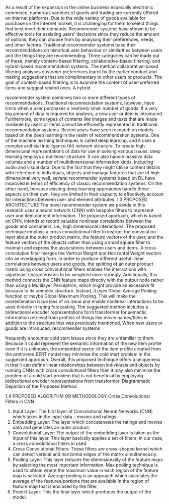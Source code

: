 As a result of the expansion in the online business especially electronic commerce, numerous varieties of goods and trading are currently offered on internet platforms. Due to the wide variety of goods available for purchase on the Internet market, it is challenging for them to select things that best meet their demands. Recommender systems have shown to be effective tools for assisting users' decisions since they reduce the amount of options, they can choose from by analysing their preferences, needs, and other factors.
Traditional recommender systems base their recommendations on historical user behaviour or similarities between users and the things they are recommending. Three categories can be made out of these, namely content-based filtering, collaborative-based filtering, and hybrid-based recommendation systems. The method collaborative-based filtering analyses customer preferences learnt by the earlier conduct and making suggestions that are complimentary to other users or products. The goal of content-based filtering is to examine the content of user-preferred items and suggest related ones. A hybrid

recommender system combines two or more different types of recommendations. Traditional recommendation systems, however, have limits when a user purchases a relatively small number of goods. If a very big amount of data is required for analysis, a new user or item is introduced. Furthermore, some types of contents like images and texts that are made available by users or items cannot be efficiently represented in traditional recommendation systems.
Recent years have seen research on models based on the deep learning in the realm of recommendation systems. One of the machine learning techniques is called deep learning, and it uses a complex artificial intelligence (AI) network structure. To create high dimensional representations of data for use in solving various issues, deep learning employs a nonlinear structure. It can also handle massive data volumes and a number of multidimensional information kinds, including audio and visual data. Due to the fact that they might utilise content details with reference to individuals, objects and manage features that are of high-dimensional very well, several recommender systems based on DL have improved in terms of efficiency of classic recommendation systems. On the other hand, because existing deep learning approaches handle these aspects on their own, they are limited in their capacity to effectively account for interactions between user and element attributes.
1.3 PROPOSED ARCHITECTURE
The novel recommender system we provide in this research uses a neural network (CNN) with bespoke filters to represent user and item content information. The proposed approach, which is based on CNN, intends to record valuable nonlinear correlations between the goods and consumers, i.e., high dimensional interactions. The proposed technique employs a cross convolutional filter to instruct the convolution layer about the outer product matrix, the feature vectors of the user, and the feature vectors of the objects rather than using a small square filter to maintain and express the associations between users and items. A cross convolution filter merges the Vertical Weight and Horizontal Weight vectors into an overlapping form. In order to produce different useful linear correlations between users and goods, the splitting of an outer product matrix using cross convolutional filters enables the interactions with significant characteristics to be weighted more strongly.
Additionally, this method connects the CNN feature maps directly with the output node rather than using a Multilayer Perceptron, which might provide an excessive fit because to its complex structure. Instead, it uses Global Average Pooling function or maybe Global Maximum Pooling. This will make the overestimation issue less of an issue and enable nonlinear interactions to be used directly in rating forecasting. The suggested method includes a bidirectional encoder representations form transformer for semantic information retrieval from profiles of things like movie names/titles in addition to the structure that was previously mentioned. When new users or goods are introduced, recommender systems

frequently encounter cold start issues since they are unfamiliar to them. Because it could represent the semantic information of the new item profile even if it is unknown, the embedded vector of the item profile created from the pretrained BERT model may minimise the cold start problem in the suggested approach.
Overall, this proposed technique offers a uniqueness in that it can define linear relationships between individuals and objects by running CNNs with cross convolutional filters then it may also minimise the problem of a cold start problem that is not beneficial by employing bidirectional encoder representations from transformer.
Diagrammatic Depiction of the Proposed Method

1.4 PROPOSED ALGORITHM OR METHODOLOGY Cross Convolutional Filters in CNN
1. Input Layer: The first layer of Convolutional Neural Networks (CNN) which takes in the input data – movies and ratings.
2. Embedding Layer: The layer which concatenates the ratings and movies data and generates an outer product.
3. Convolutional Layer: The output of the embedding layer is taken as the input of this layer. This layer basically applies a set of filters, in our case, a cross convolutional filters in used.
4. Cross Convolutional Filters: These filters are cross-shaped kernel which can detect vertical and horizontal edges of the matrix simultaneously.
5. Pooling Layer: This layer reduces the dimensionality of the feature maps by selecting the most important information. Max pooling technique is used to obtain where the maximum value in each region of the feature map is selected. Average pooling is an approach which calculates the average of the features/portions that are available in the region of feature map that is enclosed by the filter.
6. Predict Layer: This the final layer which produces the output of the model.
